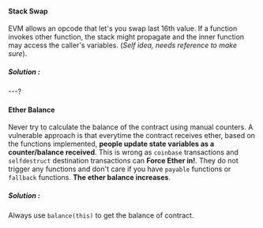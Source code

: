 #### Stack Swap

EVM allows an opcode that let's you swap last 16th value. If a function invokes other function, the stack might propagate and the inner function may access the caller's variables. (*Self idea, needs reference to make sure*).

##### Solution : 

---?

#### Ether Balance

Never try to calculate the balance of the contract using manual counters. A vulnerable approach is that everytime the contract receives ether, based on the functions implemented, **people update state variables as a counter/balance received**. This is wrong as `coinbase` transactions and `selfdestruct` destination transactions can **Force Ether in!**. They do not trigger any functions and don't care if you have `payable` functions or `fallback` functions. **The ether balance increases**.

##### Solution : 

Always use `balance(this)` to get the balance of contract.



